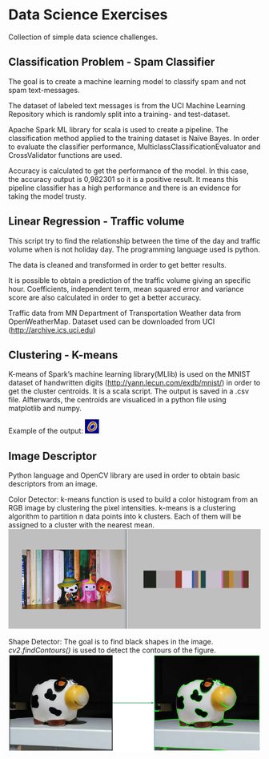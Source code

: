 # Data Science Exercises

Collection of simple data science challenges.

## Classification Problem - Spam Classifier

The goal is to create a machine learning model to classify spam and not spam text-messages. 

The dataset of labeled text messages is from the UCI Machine Learning Repository which is randomly split into a training- and test-dataset.

Apache Spark ML library for scala is used to create a pipeline. The classification method applied to the training dataset is Naïve Bayes. In order to evaluate the classifier performance, MulticlassClassificationEvaluator and CrossValidator functions are used.

Accuracy is calculated to get the performance of the model. In this case, the accuracy output is 0,982301 so it is a positive result. It means this pipeline classifier has a high performance and there is an evidence for taking the model trusty.

## Linear Regression - Traffic volume

This script try to find the relationship between the time of the day and traffic volume when is not holiday day. The programming language used is python.

The data is cleaned and transformed in order to get better results.

It is possible to obtain a prediction of the traffic volume giving an specific hour. Coefficients, independent term, mean squared error and variance score are also calculated in order to get a better accuracy.

Traffic data from MN Department of Transportation Weather data from OpenWeatherMap. Dataset used can be downloaded from UCI (http://archive.ics.uci.edu)

## Clustering - K-means 

K-means of Spark’s machine learning library(MLlib) is used on the MNIST dataset of handwritten digits (http://yann.lecun.com/exdb/mnist/) in order to get the cluster centroids. It is a scala script. The output is saved in a .csv file. Alfterwards, the centroids are visualiced in a python file using matplotlib and numpy.

Example of the output:
![alt text](https://github.com/judd91/DataScienceExercises/blob/master/Clustering/im1.jpg)

## Image Descriptor

Python language and OpenCV library are used in order to obtain basic descriptors from an image.

Color Detector: k-means function is used to build a color histogram from an RGB image by clustering the pixel intensities. k-means is a clustering algorithm to partition n data points into k clusters. Each of them will be assigned to a cluster with the nearest mean.
![alt text](https://github.com/judd91/DataScienceExercises/blob/master/ImageDescriptor/Images%20Result/ColorDesc.PNG)

Shape Detector: The goal is to find black shapes in the image. *cv2.findContours()* is used to detect the contours of the figure.
![alt text](https://github.com/judd91/DataScienceExercises/blob/master/ImageDescriptor/Images%20Result/shape.PNG)




